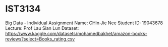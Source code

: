 # IST3134
Big Data - Individual Assignment
Name: CHin Jie Nee
Student ID: 19043678
Lecture: Prof Lau Sian Lun
Dataset: https://www.kaggle.com/datasets/mohamedbakhet/amazon-books-reviews?select=Books_rating.csv


